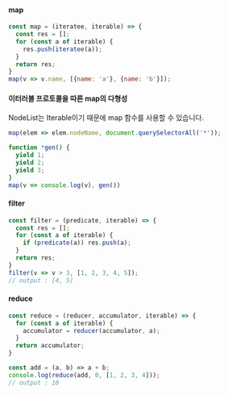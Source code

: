 #### map
```js
const map = (iteratee, iterable) => {
  const res = [];
  for (const a of iterable) {
    res.push(iteratee(a));
  }
  return res;
}
map(v => v.name, [{name: 'a'}, {name: 'b'}]);
```

#### 이터러블 프로토콜을 따른 map의 다형성
NodeList는 Iterable이기 때문에 map 함수를 사용할 수 있습니다.
```js
map(elem => elem.nodeName, document.querySelectorAll('*'));

function *gen() {
  yield 1;
  yield 2;
  yield 3;
}
map(v => console.log(v), gen())
```

#### filter
```js
const filter = (predicate, iterable) => {
  const res = [];
  for (const a of iterable) {
    if (predicate(a)) res.push(a);
  }
  return res;
}
filter(v => v > 3, [1, 2, 3, 4, 5]);
// output : [4, 5]
```


#### reduce
```js
const reduce = (reducer, accumulator, iterable) => {
  for (const a of iterable) {
    accumulator = reducer(accumulator, a);
  }
  return accumulator;
}

const add = (a, b) => a + b;
console.log(reduce(add, 0, [1, 2, 3, 4]));
// output : 10
```